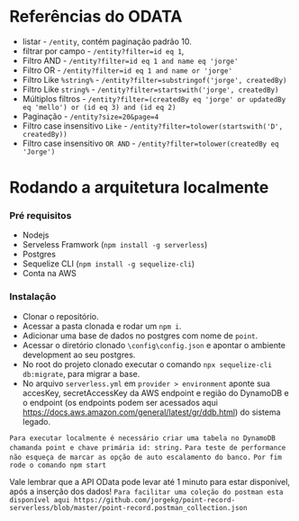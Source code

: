 # Referências do ODATA
- listar - `/entity`, contém paginação padrão 10.
- filtrar por campo - `/entity?filter=id eq 1`,
- Filtro AND - `/entity?filter=id eq 1 and name eq 'jorge'` 
- Filtro OR - `/entity?filter=id eq 1 and name or 'jorge'` 
- Filtro Like `%string%` -  `/entity?filter=substringof('jorge', createdBy)` 
- Filtro Like `string%` -  `/entity?filter=startswith('jorge', createdBy)` 
- Múltiplos filtros - `/entity?filter=(createdBy eq 'jorge' or updatedBy eq 'mello') or (id eq 3) and (id eq 2)`
- Paginação - `/entity?size=20&page=4`
- Filtro case insensitivo `Like` - `/entity?filter=tolower(startswith('D', createdBy))`
- Filtro case insensitivo `OR AND` - `/entity?filter=tolower(createdBy eq 'Jorge')`

# Rodando a arquitetura localmente
### Pré requisitos
- Nodejs
- Serveless Framwork (`npm install -g serverless`)
- Postgres
- Sequelize CLI (`npm install -g sequelize-cli`)
- Conta na AWS

### Instalação
- Clonar o repositório.
- Acessar a pasta clonada e rodar um `npm i`.
- Adicionar uma base de dados no postgres com nome de `point`.
- Acessar o diretório clonado `\config\config.json` e apontar o ambiente development ao seu postgres.
- No root do projeto clonado executar o comando `npx sequelize-cli db:migrate`, para migrar a base.
- No arquivo `serverless.yml` em `provider > environment` aponte sua accesKey, secretAccessKey da AWS endpoint e região do DynamoDB e o endpoint (os endpoints podem ser acessados aqui https://docs.aws.amazon.com/general/latest/gr/ddb.html) do sistema legado.

`Para executar localmente é necessário criar uma tabela no DynamoDB chamanda point e chave primária id: string.`
`Para teste de performance não esqueça de marcar as opção de auto escalamento do banco.`
`Por fim rode o comando npm start`

Vale lembrar que a API OData pode levar até 1 minuto para estar disponível, após a inserção dos dados!
`Para facilitar uma coleção do postman esta disponível aqui https://github.com/jorgekg/point-record-serverless/blob/master/point-record.postman_collection.json`
